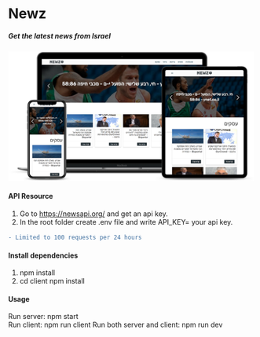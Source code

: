 # Newz
##### Get the latest news from Israel


<img src="client/src/assets/images/newz-smartmockup.png" width="500px"/>



#### API Resource
1. Go to https://newsapi.org/ and get an api key.
2. In the root folder create .env file and write API_KEY= your api key.
```diff
- Limited to 100 requests per 24 hours
```


#### Install dependencies
1. npm install
2. cd client npm install

#### Usage
Run server: npm start  
Run client: npm run client
Run both server and client: npm run dev
